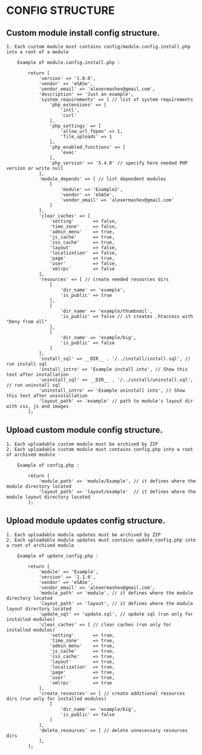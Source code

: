# CONFIG STRUCTURE

## Custom module install config structure.

    1. Each custom module must contains config/module.config.install.php into a root of a module

        Example of module.config.install.php :

            return [
                'version' => '1.0.0',
                'vendor' => 'eSASe',
                'vendor_email' => 'alexermashev@gmail.com',
                'description' => 'Just an example',
                'system_requirements' => [ // list of system requirements
                    'php_extensions' => [
                        'intl',
                        'curl'
                    ],
                    'php_settings' => [
                        'allow_url_fopen' => 1,
                        'file_uploads' => 1
                    ],
                    'php_enabled_functions' => [
                        'exec'
                    ],
                    'php_version' => '5.4.0' // specify here needed PHP version or write null
                ],
                'module_depends' => [ // list dependent modules
                    [
                        'module' => 'Example2',
                        'vendor' => 'eSASe',
                        'vendor_email' => 'alexermashev@gmail.com'
                    ]
                ],
                'clear_caches' => [
                    'setting'       => false,
                    'time_zone'     => false,
                    'admin_menu'    => true,
                    'js_cache'      => true,
                    'css_cache'     => true,
                    'layout'        => false,
                    'localization'  => false,
                    'page'          => true,
                    'user'          => false,
                    'xmlrpc'        => false
                ],
                'resources' => [ // create needed resources dirs
                    [
                        'dir_name' => 'example',
                        'is_public' => true
                    ],
                    [
                        'dir_name' => 'example/thumbnail',
                        'is_public' => false // it creates .htaccess with "Deny from all"
                    ],
                    [
                        'dir_name' => 'example/big',
                        'is_public' => false
                    ]
                ],
                'install_sql' => __DIR__ . '/../install/install.sql', // run install sql
                'install_intro' => 'Example install into', // Show this text after installation
                'uninstall_sql' => __DIR__ . '/../install/uninstall.sql', // run uninstall sql
                'uninstall_intro' => 'Example uninstall into', // Show this text after uninstallation
                'layout_path' => 'example' // path to module's layout dir with css, js and images
            ];

## Upload custom module config structure.

    1. Each uploadable custom module must be archived by ZIP
    2. Each uploadable custom module must contains config.php into a root of archived module

        Example of config.php :

            return [
                'module_path' => 'module/Example', // it defines where the module directory located
                'layout_path' => 'layout/example'  // it defines where the module layout directory located
            ];

## Upload module updates config structure.

    1. Each uploadable module updates must be archived by ZIP
    2. Each uploadable module updates must contains update_config.php into a root of archived module

        Example of update_config.php :

            return [
                'module' => 'Example',
                'version' => '1.1.0',
                'vendor' => 'eSASe',
                'vendor_email' => 'alexermashev@gmail.com',
                'module_path' => 'module', // it defines where the module directory located
                'layout_path' => 'layout', // it defines where the module layout directory located
                'update_sql' => 'update.sql', // update sql (run only for installed modules)
                'clear_caches' => [ // clear caches (run only for installed modules)
                    'setting'       => true,
                    'time_zone'     => true,
                    'admin_menu'    => true,
                    'js_cache'      => true,
                    'css_cache'     => true,
                    'layout'        => true,
                    'localization'  => true,
                    'page'          => true,
                    'user'          => true,
                    'xmlrpc'        => true
                ],
                'create_resources' => [ // create additional resources dirs (run only for installed modules)
                    [
                        'dir_name' => 'example/big',
                        'is_public' => false
                    ]
                ],
                'delete_resources' => [ // delete unnecessary resources dirs
                ],
            ];